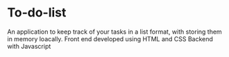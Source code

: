 # To-do-list
An application to keep track of your tasks in a list format, with storing them in memory loacally.
Front end developed using HTML and CSS
Backend with Javascript
